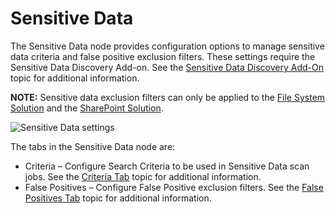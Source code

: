 # Sensitive Data

The Sensitive Data node provides configuration options to manage sensitive data criteria and false
positive exclusion filters. These settings require the Sensitive Data Discovery Add-on. See the
[Sensitive Data Discovery Add-On](/versioned_docs/enterpriseauditor_11.6/enterpriseauditor/sensitivedatadiscovery/overview.md)
topic for additional information.

**NOTE:** Sensitive data exclusion filters can only be applied to the
[File System Solution](/versioned_docs/enterpriseauditor_11.6/enterpriseauditor/solutions/filesystem/overview.md)
and the
[SharePoint Solution](/versioned_docs/enterpriseauditor_11.6/enterpriseauditor/solutions/sharepoint/overview.md).

![Sensitive Data settings](/img/versioned_docs/enterpriseauditor_11.6/enterpriseauditor/install/application/upgrade/sensitivedata.webp)

The tabs in the Sensitive Data node are:

- Criteria – Configure Search Criteria to be used in Sensitive Data scan jobs. See the
  [Criteria Tab](/versioned_docs/enterpriseauditor_11.6/enterpriseauditor/admin/settings/sensitivedata/criteria.md)
  topic for additional information.
- False Positives – Configure False Positive exclusion filters. See the
  [False Positives Tab](/versioned_docs/enterpriseauditor_11.6/enterpriseauditor/admin/settings/sensitivedata/exclusions/overview.md)
  topic for additional information.
